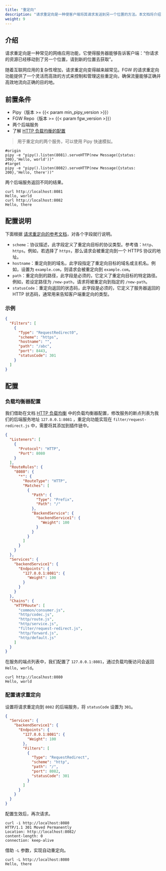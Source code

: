 ```yaml
---
title: "重定向"
description: "请求重定向是一种使客户端将其请求发送到另一个位置的方法。本文档将介绍 FGW 的请求重定向功能。"
weight: 9
---
```


## 介绍

请求重定向是一种常见的网络应用功能，它使得服务器能够告诉客户端：“你请求的资源已经移动到了另一个位置，请到新的位置去获取”。

随着互联网应用的复杂性增加，请求重定向变得越来越常见。FGW 的请求重定向功能提供了一个灵活而高效的方式来控制和管理这些重定向，确保流量能够正确并高效地流向正确的目的地。

## 前置条件

- Pipy（版本 >= {{< param min_pipy_version >}}）
- FGW Repo（版本 >= {{< param fgw_version >}}）
- 两个后端服务
- 了解 [HTTP 负载均衡的配置](/features/http-load-balancer/)

> 用于重定向的两个服务，可以使用 Pipy 快速模拟。

```shell
#origin
pipy -e "pipy().listen(8081).serveHTTP(new Message({status: 200},'Hello, world'))"
#target
pipy -e "pipy().listen(8082).serveHTTP(new Message({status: 200},'Hello, there'))"
```

两个后端服务返回不同的结果。

```shell
curl http://localhost:8081
Hello, world
curl http://localhost:8082
Hello, there
```

## 配置说明

下面根据 [请求重定向的参考文档](/reference/configuration/#4133-requestredirect)，对各个字段就行说明。

- `scheme`：协议描述，此字段定义了重定向目标的协议类型。参考值：`http`、`https`。例如，若选择了 `https`，那么请求会被重定向到一个 HTTPS 协议的地址。
- `hostname`：重定向到的域名，此字段指定了重定向目标的域名或主机名。例如，设置为 `example.com`，则请求会被重定向到 `example.com`。
- `path`：重定向到的路径，此字段是必须的，它定义了重定向目标的特定路径。例如，若设定路径为 `/new-path`，请求将被重定向到指定的 `/new-path`。
- `statusCode`：重定向返回的状态码，此字段是必须的，它定义了服务器返回的 HTTP 状态码，通常用来告知客户端重定向的类型。

### 示例

```json
{
  "Filters": [
    {
      "Type": "RequestRedirect0",
      "scheme": "https",
      "hostname": "",
      "path": "/abc",
      "port": 8443,
      "statusCode": 301
    }
  ]
}
```

## 配置

### 负载均衡器配置

我们借助在文档 [HTTP 负载均衡](/features/http-load-balancer/) 中的负载均衡器配置，修改服务的断点列表为我们的后端服务地址 `127.0.0.1:8081` ，重定向功能实现在 `filter/request-redirect.js` 中，需要将其添加到插件链中。

```json
{
  "Listeners": [
    {
      "Protocol": "HTTP",
      "Port": 8080
    }
  ],
  "RouteRules": {
    "8080": {
      "*": {
        "RouteType": "HTTP",
        "Matches": [
          {
            "Path": {
              "Type": "Prefix",
              "Path": "/"
            },
            "BackendService": {
              "backendService1": {
                "Weight": 100
              }
            }
          }
        ]
      }
    }
  },
  "Services": {
    "backendService1": {
      "Endpoints": {
        "127.0.0.1:8081": {
          "Weight": 100
        }
      }
    }
  },
  "Chains": {
    "HTTPRoute": [
      "common/consumer.js",
      "http/codec.js",
      "http/route.js",
      "http/service.js",
      "filter/request-redirect.js",
      "http/forward.js",
      "http/default.js"
    ]
  }
}
```

在服务的端点列表中，我们配置了 `127.0.0.1:8081`，通过负载均衡访问会返回 `Hello, world`。

```shell
curl http://localhost:8080
Hello, world
```

### 配置请求重定向

设置将请求重定向到 `8082` 的后端服务，将 `statusCode` 设置为 `301`。

```json
{
  "Services": {
    "backendService1": {
      "Endpoints": {
        "127.0.0.1:8081": {
          "Weight": 100
        },
        "Filters": [
          {
            "Type": "RequestRedirect",
            "scheme": "http",
            "path": "/",
            "port": 8082,
            "statusCode": 301
          }
        ]
      }
    }
  }
}
```

配置生效后，再次请求。

```shell
curl -i http://localhost:8080
HTTP/1.1 301 Moved Permanently
Location: http://localhost:8082/
content-length: 0
connection: keep-alive
```

借助 `-L` 参数，实现自动重定向。

```shell
curl -L http://localhost:8080
Hello, there
```
